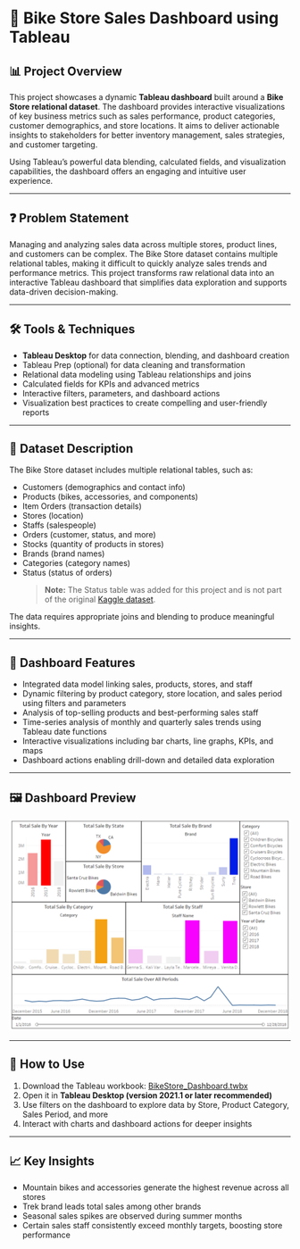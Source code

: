 # 🚴 Bike Store Sales Dashboard using Tableau

## 📊 Project Overview

This project showcases a dynamic **Tableau dashboard** built around a **Bike Store relational dataset**. The dashboard provides interactive visualizations of key business metrics such as sales performance, product categories, customer demographics, and store locations. It aims to deliver actionable insights to stakeholders for better inventory management, sales strategies, and customer targeting.

Using Tableau’s powerful data blending, calculated fields, and visualization capabilities, the dashboard offers an engaging and intuitive user experience.

---

## ❓ Problem Statement

Managing and analyzing sales data across multiple stores, product lines, and customers can be complex. The Bike Store dataset contains multiple relational tables, making it difficult to quickly analyze sales trends and performance metrics. This project transforms raw relational data into an interactive Tableau dashboard that simplifies data exploration and supports data-driven decision-making.

---

## 🛠 Tools & Techniques

- **Tableau Desktop** for data connection, blending, and dashboard creation  
- Tableau Prep (optional) for data cleaning and transformation  
- Relational data modeling using Tableau relationships and joins  
- Calculated fields for KPIs and advanced metrics  
- Interactive filters, parameters, and dashboard actions  
- Visualization best practices to create compelling and user-friendly reports  

---

## 📁 Dataset Description

The Bike Store dataset includes multiple relational tables, such as:

- Customers (demographics and contact info)  
- Products (bikes, accessories, and components)  
- Item Orders (transaction details)  
- Stores (location)  
- Staffs (salespeople)  
- Orders (customer, status, and more)  
- Stocks (quantity of products in stores)  
- Brands (brand names)  
- Categories (category names)  
- Status (status of orders)  
  > **Note:** The Status table was added for this project and is not part of the original [Kaggle dataset](https://www.kaggle.com/datasets/dillonmyrick/bike-store-sample-database).

The data requires appropriate joins and blending to produce meaningful insights.

---

## 📌 Dashboard Features

- Integrated data model linking sales, products, stores, and staff  
- Dynamic filtering by product category, store location, and sales period using filters and parameters  
- Analysis of top-selling products and best-performing sales staff  
- Time-series analysis of monthly and quarterly sales trends using Tableau date functions  
- Interactive visualizations including bar charts, line graphs, KPIs, and maps  
- Dashboard actions enabling drill-down and detailed data exploration  

---

## 🖼 Dashboard Preview

![bike_store_tableau_dashboard.png](https://github.com/riofficial80/DataScience_Projects/blob/main/bike_store/tableau/bike_store_tableau_dashboard.PNG)

---

## 🚀 How to Use

1. Download the Tableau workbook: [BikeStore_Dashboard.twbx](https://github.com/riofficial80/DataScience_Projects/blob/main/bike_store/tableau/BikeStore_Dashboard.twb)  
2. Open it in **Tableau Desktop (version 2021.1 or later recommended)**  
3. Use filters on the dashboard to explore data by Store, Product Category, Sales Period, and more  
4. Interact with charts and dashboard actions for deeper insights  

---

## 📈 Key Insights

- Mountain bikes and accessories generate the highest revenue across all stores  
- Trek brand leads total sales among other brands  
- Seasonal sales spikes are observed during summer months 
- Certain sales staff consistently exceed monthly targets, boosting store performance  

